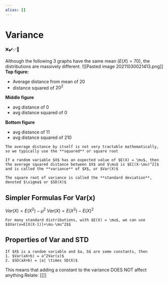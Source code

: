 ```yaml
---
alias: []
---
```

# Variance
❌✔️✅📗

Although the following 3 graphs have the same mean ($E(X) = 70$), the distributions are massively different.
![[Pasted image 20211030021413.png]]
**Top figure:**
-	Average distance from mean of 20
-	distance squared of $20^2$

**Middle figure**
- avg distance of 0
- avg distance squared of 0

**Bottom  figure**
- avg distance of 11
- avg distance squared of 210
```ad-note
The average distance by itself is not very tractable mathematically, so we typically use the **squared** or square root
```

```ad-def
If a random variable $X$ has an expected value of $E(X) = \mu$, then the average squared distance between $X$ and $\mu$ is $E[(X-\mu)^2]$ and is called the **variance** of $X$, or $Var(X)$
```
```ad-def
The square root of variance is called the **standard deviation**, denoted $\sigma$ or $SD(X)$
```

## Simpler Formulas For Var(x)
$Var(X) = E(X^2)-\mu^2$
$Var(X) = E(X^2)-E(X)^2$

```ad-thm
For many standard distributions, with $E(X) = \mu$, we can use 
$$Var(x=E[X(X-1)]+\mu-\mu^2$$
```

## Properties of Var and STD
```ad-thm
If $X$ is a random variable and $a, b$ are some constants, then
1. $Var(aX+b) = a^2Var(x)$
2. $SD(aX+b) = |a| \times SD(X)$
```
This means that adding a constant to the variance DOES NOT affect anything
Relate: [[]]